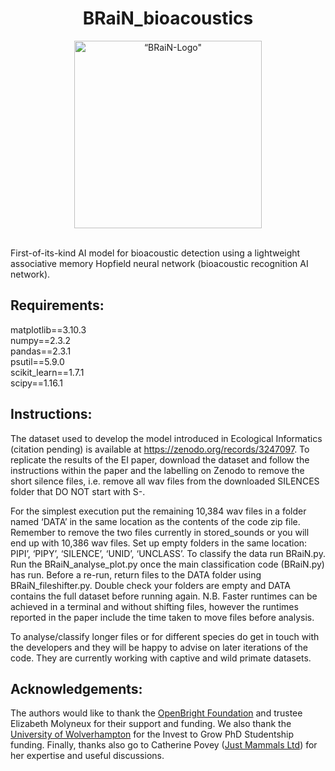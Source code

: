 <div align="center">
  <h1>BRaiN_bioacoustics</h1>
       <img src="https://github.com/GasLom/BRaiN_bioacoustics/blob/main/BRaiN.png?raw=true" width="300" alt=“BRaiN-Logo" />
    </a>
</div>
<br>
<div align="center">

</div>

First-of-its-kind AI model for bioacoustic detection using a lightweight associative memory Hopfield neural network (bioacoustic recognition AI network).

## Requirements:

matplotlib==3.10.3  
numpy==2.3.2  
pandas==2.3.1  
psutil==5.9.0  
scikit_learn==1.7.1  
scipy==1.16.1  


## Instructions:

The dataset used to develop the model introduced in Ecological Informatics (citation pending) is available at https://zenodo.org/records/3247097. To replicate the results of the EI paper, download the dataset and follow the instructions within the paper and the labelling on Zenodo to remove the short silence files, i.e. remove all wav files from the downloaded SILENCES folder that DO NOT start with S-.

For the simplest execution put the remaining 10,384 wav files in a folder named ‘DATA’ in the same location as the contents of the code zip file. Remember to remove the two files currently in stored_sounds or you will end up with 10,386 wav files. Set up empty folders in the same location: PIPI’, ‘PIPY’, ‘SILENCE’, ‘UNID’, ‘UNCLASS’. To classify the data run BRaiN.py. Run the BRaiN_analyse_plot.py once the main classification code (BRaiN.py) has run. Before a re-run, return files to the DATA folder using BRaiN_fileshifter.py. Double check your folders are empty and DATA contains the full dataset before running again. N.B. Faster runtimes can be achieved in a terminal and without shifting files, however the runtimes reported in the paper include the time taken to move files before analysis.

To analyse/classify longer files or for different species do get in touch with the developers and they will be happy to advise on later iterations of the code. They are currently working with captive and wild primate datasets.  

## Acknowledgements:

The authors would like to thank the [OpenBright Foundation](https://openbright.org.uk/) and trustee Elizabeth Molyneux for their support and funding. We also thank the [University of Wolverhampton](https://www.wlv.ac.uk/) for the Invest to Grow PhD Studentship funding. Finally, thanks also go to Catherine Povey ([Just Mammals Ltd](https://www.justmammals.co.uk/)) for her expertise and useful discussions.  

